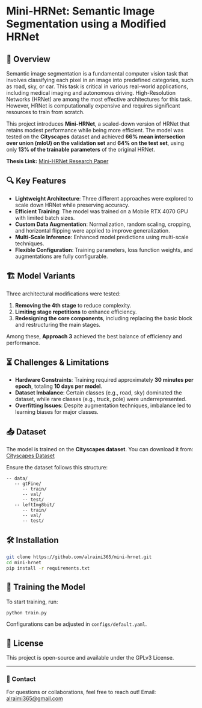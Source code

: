 # Mini-HRNet: Semantic Image Segmentation using a Modified HRNet

## 📌 Overview
Semantic image segmentation is a fundamental computer vision task that involves classifying each pixel in an image into predefined categories, such as road, sky, or car. This task is critical in various real-world applications, including medical imaging and autonomous driving. High-Resolution Networks (HRNet) are among the most effective architectures for this task. However, HRNet is computationally expensive and requires significant resources to train from scratch.

This project introduces **Mini-HRNet**, a scaled-down version of HRNet that retains modest performance while being more efficient. The model was tested on the **Cityscapes** dataset and achieved **66% mean intersection over union (mIoU) on the validation set** and **64% on the test set**, using only **13% of the trainable parameters** of the original HRNet.

**Thesis Link:** [Mini-HRNet Research Paper](https://www.proquest.com/docview/3075562303?pq-origsite=gscholar&fromopenview=true&sourcetype=Dissertations%20&%20Theses?)


## 🔍 Key Features
- **Lightweight Architecture**: Three different approaches were explored to scale down HRNet while preserving accuracy.
- **Efficient Training**: The model was trained on a Mobile RTX 4070 GPU with limited batch sizes.
- **Custom Data Augmentation**: Normalization, random scaling, cropping, and horizontal flipping were applied to improve generalization.
- **Multi-Scale Inference**: Enhanced model predictions using multi-scale techniques.
- **Flexible Configuration**: Training parameters, loss function weights, and augmentations are fully configurable.

## 🏗️ Model Variants
Three architectural modifications were tested:
1. **Removing the 4th stage** to reduce complexity.
2. **Limiting stage repetitions** to enhance efficiency.
3. **Redesigning the core components**, including replacing the basic block and restructuring the main stages.

Among these, **Approach 3** achieved the best balance of efficiency and performance.

## ⏳ Challenges & Limitations
- **Hardware Constraints**: Training required approximately **30 minutes per epoch**, totaling **10 days per model**.
- **Dataset Imbalance**: Certain classes (e.g., road, sky) dominated the dataset, while rare classes (e.g., truck, pole) were underrepresented.
- **Overfitting Issues**: Despite augmentation techniques, imbalance led to learning biases for major classes.

## 📥 Dataset
The model is trained on the **Cityscapes dataset**. You can download it from:
[Cityscapes Dataset](https://www.cityscapes-dataset.com/dataset-overview/)

Ensure the dataset follows this structure:
```
-- data/
   -- gtFine/
      -- train/
      -- val/
      -- test/
   -- leftImg8bit/
      -- train/
      -- val/
      -- test/
```

## 🛠️ Installation
```bash
git clone https://github.com/alraimi365/mini-hrnet.git
cd mini-hrnet
pip install -r requirements.txt
```

## 🚀 Training the Model
To start training, run:
```bash
python train.py
```
Configurations can be adjusted in `configs/default.yaml`.

## 📜 License
This project is open-source and available under the GPLv3 License.

---

### 📩 Contact
For questions or collaborations, feel free to reach out!
Email: alraimi365@gmail.com
